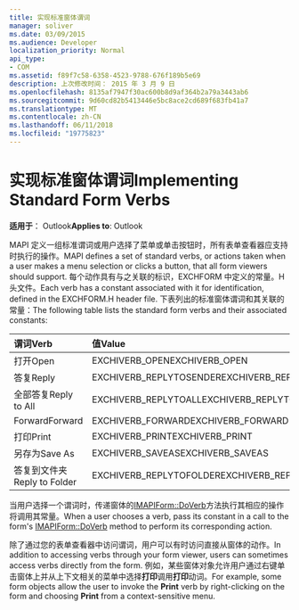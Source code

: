 ```yaml
---
title: 实现标准窗体谓词
manager: soliver
ms.date: 03/09/2015
ms.audience: Developer
localization_priority: Normal
api_type:
- COM
ms.assetid: f89f7c58-6358-4523-9788-676f189b5e69
description: 上次修改时间： 2015 年 3 月 9 日
ms.openlocfilehash: 8135af7947f30ac600b8d9af364b2a79a3443ab6
ms.sourcegitcommit: 9d60cd82b5413446e5bc8ace2cd689f683fb41a7
ms.translationtype: MT
ms.contentlocale: zh-CN
ms.lasthandoff: 06/11/2018
ms.locfileid: "19775823"
---
```

# <a name="implementing-standard-form-verbs"></a><span data-ttu-id="5ea0f-103">实现标准窗体谓词</span><span class="sxs-lookup"><span data-stu-id="5ea0f-103">Implementing Standard Form Verbs</span></span>

  
  
<span data-ttu-id="5ea0f-104">**适用于**： Outlook</span><span class="sxs-lookup"><span data-stu-id="5ea0f-104">**Applies to**: Outlook</span></span> 
  
<span data-ttu-id="5ea0f-105">MAPI 定义一组标准谓词或用户选择了菜单或单击按钮时，所有表单查看器应支持时执行的操作。</span><span class="sxs-lookup"><span data-stu-id="5ea0f-105">MAPI defines a set of standard verbs, or actions taken when a user makes a menu selection or clicks a button, that all form viewers should support.</span></span> <span data-ttu-id="5ea0f-106">每个动作具有与之关联的标识，EXCHFORM 中定义的常量。H 头文件。</span><span class="sxs-lookup"><span data-stu-id="5ea0f-106">Each verb has a constant associated with it for identification, defined in the EXCHFORM.H header file.</span></span> <span data-ttu-id="5ea0f-107">下表列出的标准窗体谓词和其关联的常量：</span><span class="sxs-lookup"><span data-stu-id="5ea0f-107">The following table lists the standard form verbs and their associated constants:</span></span>
  
|<span data-ttu-id="5ea0f-108">**谓词**</span><span class="sxs-lookup"><span data-stu-id="5ea0f-108">**Verb**</span></span>|<span data-ttu-id="5ea0f-109">**值**</span><span class="sxs-lookup"><span data-stu-id="5ea0f-109">**Value**</span></span>|
|:-----|:-----|
|<span data-ttu-id="5ea0f-110">打开</span><span class="sxs-lookup"><span data-stu-id="5ea0f-110">Open</span></span>  <br/> |<span data-ttu-id="5ea0f-111">EXCHIVERB_OPEN</span><span class="sxs-lookup"><span data-stu-id="5ea0f-111">EXCHIVERB_OPEN</span></span>  <br/> |
|<span data-ttu-id="5ea0f-112">答复</span><span class="sxs-lookup"><span data-stu-id="5ea0f-112">Reply</span></span>  <br/> |<span data-ttu-id="5ea0f-113">EXCHIVERB_REPLYTOSENDER</span><span class="sxs-lookup"><span data-stu-id="5ea0f-113">EXCHIVERB_REPLYTOSENDER</span></span>  <br/> |
|<span data-ttu-id="5ea0f-114">全部答复</span><span class="sxs-lookup"><span data-stu-id="5ea0f-114">Reply to All</span></span>  <br/> |<span data-ttu-id="5ea0f-115">EXCHIVERB_REPLYTOALL</span><span class="sxs-lookup"><span data-stu-id="5ea0f-115">EXCHIVERB_REPLYTOALL</span></span>  <br/> |
|<span data-ttu-id="5ea0f-116">Forward</span><span class="sxs-lookup"><span data-stu-id="5ea0f-116">Forward</span></span>  <br/> |<span data-ttu-id="5ea0f-117">EXCHIVERB_FORWARD</span><span class="sxs-lookup"><span data-stu-id="5ea0f-117">EXCHIVERB_FORWARD</span></span>  <br/> |
|<span data-ttu-id="5ea0f-118">打印</span><span class="sxs-lookup"><span data-stu-id="5ea0f-118">Print</span></span>  <br/> |<span data-ttu-id="5ea0f-119">EXCHIVERB_PRINT</span><span class="sxs-lookup"><span data-stu-id="5ea0f-119">EXCHIVERB_PRINT</span></span>  <br/> |
|<span data-ttu-id="5ea0f-120">另存为</span><span class="sxs-lookup"><span data-stu-id="5ea0f-120">Save As</span></span>  <br/> |<span data-ttu-id="5ea0f-121">EXCHIVERB_SAVEAS</span><span class="sxs-lookup"><span data-stu-id="5ea0f-121">EXCHIVERB_SAVEAS</span></span>  <br/> |
|<span data-ttu-id="5ea0f-122">答复到文件夹</span><span class="sxs-lookup"><span data-stu-id="5ea0f-122">Reply to Folder</span></span>  <br/> |<span data-ttu-id="5ea0f-123">EXCHIVERB_REPLYTOFOLDER</span><span class="sxs-lookup"><span data-stu-id="5ea0f-123">EXCHIVERB_REPLYTOFOLDER</span></span>  <br/> |
   
<span data-ttu-id="5ea0f-124">当用户选择一个谓词时，传递窗体的[IMAPIForm::DoVerb](imapiform-doverb.md)方法执行其相应的操作将调用其常量。</span><span class="sxs-lookup"><span data-stu-id="5ea0f-124">When a user chooses a verb, pass its constant in a call to the form's [IMAPIForm::DoVerb](imapiform-doverb.md) method to perform its corresponding action.</span></span> 
  
<span data-ttu-id="5ea0f-125">除了通过您的表单查看器中访问谓词，用户可以有时访问直接从窗体的动作。</span><span class="sxs-lookup"><span data-stu-id="5ea0f-125">In addition to accessing verbs through your form viewer, users can sometimes access verbs directly from the form.</span></span> <span data-ttu-id="5ea0f-126">例如，某些窗体对象允许用户通过右键单击窗体上并从上下文相关的菜单中选择**打印**调用**打印**动词。</span><span class="sxs-lookup"><span data-stu-id="5ea0f-126">For example, some form objects allow the user to invoke the **Print** verb by right-clicking on the form and choosing **Print** from a context-sensitive menu.</span></span> 
  

